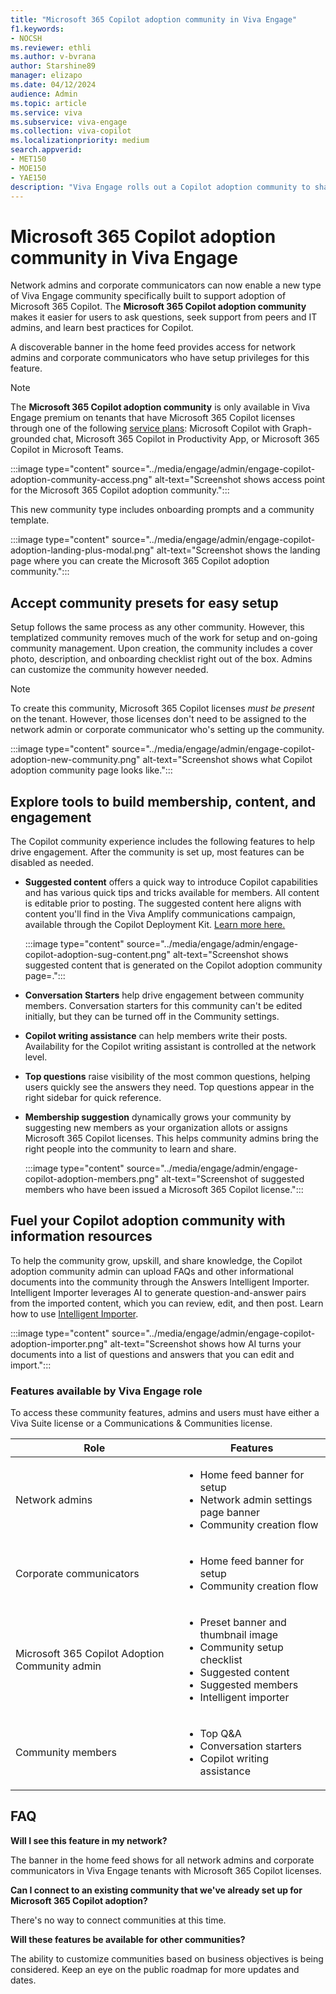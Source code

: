 ```yaml
---
title: "Microsoft 365 Copilot adoption community in Viva Engage"
f1.keywords:
- NOCSH
ms.reviewer: ethli
ms.author: v-bvrana
author: Starshine89
manager: elizapo
ms.date: 04/12/2024
audience: Admin
ms.topic: article
ms.service: viva
ms.subservice: viva-engage
ms.collection: viva-copilot
ms.localizationpriority: medium
search.appverid:
- MET150
- MOE150
- YAE150
description: "Viva Engage rolls out a Copilot adoption community to share best practices and answer user questions"
---
```


# Microsoft 365 Copilot adoption community in Viva Engage

Network admins and corporate communicators can now enable a new type of Viva Engage community specifically built to support adoption of Microsoft 365 Copilot.
The **Microsoft 365 Copilot adoption community** makes it easier for users to ask questions, seek support from peers and IT admins, and learn best practices for Copilot.

A discoverable banner in the home feed provides access for network admins and corporate communicators who have setup privileges for this feature.

>[!NOTE]
>The **Microsoft 365 Copilot adoption community** is only available in Viva Engage premium on tenants that have Microsoft 365 Copilot licenses through one of the following [service plans](/office365/servicedescriptions/office-365-platform-service-description/microsoft-365-copilot): Microsoft Copilot with Graph-grounded chat, Microsoft 365 Copilot in Productivity App, or Microsoft 365 Copilot in Microsoft Teams.

:::image type="content" source="../media/engage/admin/engage-copilot-adoption-community-access.png" alt-text="Screenshot shows access point for the Microsoft 365 Copilot adoption community.":::

This new community type includes onboarding prompts and a community template.  

:::image type="content" source="../media/engage/admin/engage-copilot-adoption-landing-plus-modal.png" alt-text="Screenshot shows the landing page where you can create the Microsoft 365 Copilot adoption community.":::

## Accept community presets for easy setup 

Setup follows the same process as any other community. However, this templatized community removes much of the work for setup and on-going community management. Upon creation, the community includes a cover photo, description, and onboarding checklist right out of the box. Admins can customize the community however needed.

>[!NOTE]
> To create this community, Microsoft 365 Copilot licenses _must be present_ on the tenant. However, those licenses don't need to be assigned to the network admin or  corporate communicator who's setting up the community.

:::image type="content" source="../media/engage/admin/engage-copilot-adoption-new-community.png" alt-text="Screenshot shows what Copilot adoption community page looks like.":::

## Explore tools to build membership, content, and engagement

The Copilot community experience includes the following features to help drive engagement. After the community is set up, most features can be disabled as needed.  

- **Suggested content** offers a quick way to introduce Copilot capabilities and has various quick tips and tricks available for members. All content is editable prior to posting.
The suggested content here aligns with content you'll find in the Viva Amplify communications campaign, available through the Copilot Deployment Kit. [Learn more here.](https://techcommunity.microsoft.com/t5/viva-amplify-blog/announcing-the-copilot-deployment-kit-in-viva-amplify/ba-p/4110466)

    :::image type="content" source="../media/engage/admin/engage-copilot-adoption-sug-content.png" alt-text="Screenshot shows suggested content that is generated on the Copilot adoption community page=.":::

- **Conversation Starters** help drive engagement between community members. Conversation starters for this community can't be edited initially, but they can be turned off in the Community settings.

- **Copilot writing assistance** can help members write their posts. Availability for the Copilot writing assistant is controlled at the network level.

- **Top questions** raise visibility of the most common questions, helping users quickly see the answers they need. Top questions appear in the right sidebar for quick reference.

- **Membership suggestion** dynamically grows your community by suggesting new members as your organization allots or assigns Microsoft 365 Copilot licenses. This helps community admins bring the right people into the community to learn and share.

    :::image type="content" source="../media/engage/admin/engage-copilot-adoption-members.png" alt-text="Screenshot of suggested members who have been issued a Microsoft 365 Copilot license.":::

## Fuel your Copilot adoption community with information resources

To help the community grow, upskill, and share knowledge, the Copilot adoption community admin can upload FAQs and other informational documents into the community through the Answers Intelligent Importer. Intelligent Importer leverages AI to generate question-and-answer pairs from the imported content, which you can review, edit, and then post. Learn how to use [Intelligent Importer](/viva/engage/eac-answers-importer).

:::image type="content" source="../media/engage/admin/engage-copilot-adoption-importer.png" alt-text="Screenshot shows how AI turns your documents into a list of questions and answers that you can edit and import.":::

### Features available by Viva Engage role

To access these community features, admins and users must have either a Viva Suite license or a Communications & Communities license.

|**Role**|**Features**|
|--------|------------|
|Network admins|<ul><li>Home feed banner for setup</li><li>Network admin settings page banner</li><li>Community creation flow</li></ul>|
|Corporate communicators|<ul><li>Home feed banner for setup</li><li>Community creation flow</li></ul>|
|Microsoft 365 Copilot Adoption Community admin| <ul><li>Preset banner and thumbnail image</li><li>Community setup checklist</li><li>Suggested content</li><li>Suggested members</li><li>Intelligent importer</li></ul>|
|Community members|<ul><li>Top Q&A</li><li>Conversation starters</li><li>Copilot writing assistance</li></ul>|

## FAQ

**Will I see this feature in my network?**

The banner in the home feed shows for all network admins and corporate communicators in Viva Engage tenants with Microsoft 365 Copilot licenses.

**Can I connect to an existing community that we've already set up for Microsoft 365 Copilot adoption?**

There's no way to connect communities at this time.

**Will these features be available for other communities?**

The ability to customize communities based on business objectives is being considered. Keep an eye on the public roadmap for more updates and dates.
